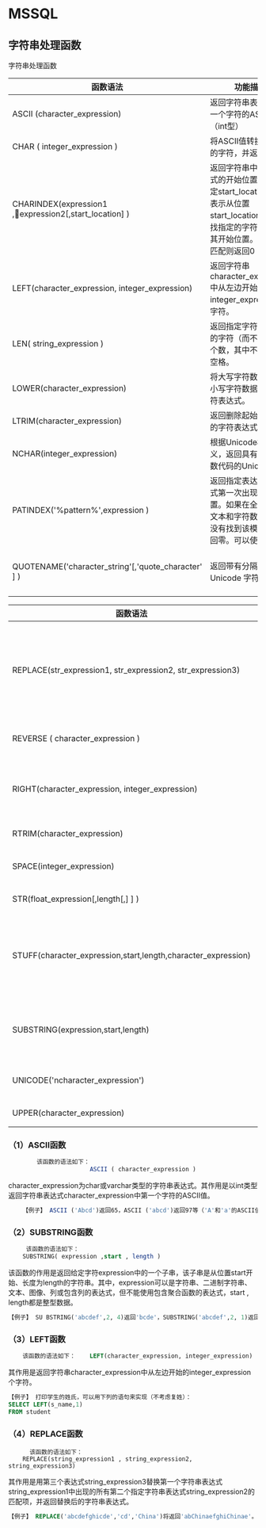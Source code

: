 # MSSQL

## 字符串处理函数

字符串处理函数

| 函数语法                                              | 功能描述                                                     | 举例                                                         |
| ----------------------------------------------------- | ------------------------------------------------------------ | ------------------------------------------------------------ |
| ASCII (character_expression)                          | 返回字符串表达式中第一个字符的ASCII值（int型）               | ASCII('abcdef')返回97                                        |
| CHAR ( integer_expression )                           | 将ASCII值转换为相应的字符，并返回该字符                      | CHAR(65)返回'A'，CHAR(97)返回'a'                             |
| CHARINDEX(expression1 ,expression2[,start_location] ) | 返回字符串中指定表达式的开始位置。如果指定start_location，则表示从位置start_location开始查找指定的字符串以返回其开始位置。如果没有匹配则返回0 | CHARINDEX('be','aabecdefbeghi')返回3，CHARINDEX('be','aabecdefbeghi',4)返回9 |
| LEFT(character_expression, integer_expression)        | 返回字符串character_expression中从左边开始的integer_expression个字符。 | LEFT('abcdef',3)返回'abc'                                    |
| LEN( string_expression )                              | 返回指定字符串表达式的字符（而不是字节）个数，其中不包含尾随空格。 | LEN('a bcdefg   ')返回8                                      |
| LOWER(character_expression)                           | 将大写字符数据转换为小写字符数据后返回字符表达式。           | LOWER('AbCdEfG')返回'abcdefg'                                |
| LTRIM(character_expression)                           | 返回删除起始空格之后的字符表达式                             | LTRIM('   abcdef  ')返回'abcdef  '                           |
| NCHAR(integer_expression)                             | 根据Unicode标准的定义，返回具有指定的整数代码的Unicode字符   | NCHAR(197)返回'Å'                                            |
| PATINDEX('%pattern%',expression )                     | 返回指定表达式中某模式第一次出现的起始位置。如果在全部有效的文本和字符数据类型中没有找到该模式，则返回零。可以使用通配符 | PATINDEX('%defg%','abcdefghidefg')返回4                      |
| QUOTENAME('character_string'[,'quote_character' ] )   | 返回带有分隔符的 Unicode 字符串                              | QUOTENAME('abcdef','''')返回'abcdef'， QUOTENAME('abcdef','(')返回' (abcdef) ' |

| 函数语法                                                     | 功能描述                                                     | 举例                                                         |
| ------------------------------------------------------------ | ------------------------------------------------------------ | ------------------------------------------------------------ |
| REPLACE(str_expression1, str_expression2, str_expression3)   | 用第三个表达式str_expression3替换第一个字符串表达式str_expression1中出现的所有第二个指定字符串表达式str_expression 2的匹配项，并返回替换后的字符串表达式。 | REPLACE('abcdefghicde','cd','China')返回'abChinaefghiChinae'。 |
| REVERSE ( character_expression )                             | 将字符表达式中的字符首尾反转，然后返回反转后的字符串         | REVERSE('abcdefg')返回'gfedcba'                              |
| RIGHT(character_expression, integer_expression)              | 返回字符串character_expression中从右边开始的integer_expression个字符 | RIGHT('abcdef',3)返回'def'                                   |
| RTRIM(character_expression)                                  | 返回删除尾随空格之后的字符表达式                             | RTRIM('   abcdef  ')返回'   abcdef'                          |
| SPACE(integer_expression)                                    | 返回由integer_expression个空格组成的字符串                   | 'a'+SPACE(4)+'b'返回'a    b'                                 |
| STR(float_expression[,length[,] ] )                          | 返回由数字数据转换来的字符数据                               | STR(123.4588, 10, 4)返回'123.4588'                           |
| STUFF(character_expression,start,length,character_expression) | 在字符串character_expression中从位置start开始删除start,length个字符，然后又从该位置插入字符串character_expression，最后返回处理后的字符串 | STUFF('abcdefgh',2,3,'xyz')返回'axyzefgh'                    |
| SUBSTRING(expression,start,length)                           | 返回给定字符expression中的一个子串，该子串是从位置start开始、长度为length的字符串 | SUBSTRING('abcdef',2, 4)返回'bcde'                           |
| UNICODE('ncharacter_expression')                             | 按照Unicode标准的定义，返回输入表达式的第一个字符的整数值    | UNICODE(N'Åkergatan 24')返回197                              |
| UPPER(character_expression)                                  | 返回小写字符数据转换为大写的字符表达式                       | UPPER('AbCdEfG')返回'ABCDEFG'                                |





### （1）ASCII函数

```sql
        该函数的语法如下：
	                   ASCII ( character_expression )
```
character_expression为char或varchar类型的字符串表达式。其作用是以int类型返回字符串表达式character_expression中第一个字符的ASCII值。
```sql
    【例子】 ASCII ('Abcd')返回65，ASCII ('abcd')返回97等（'A'和'a'的ASCII值分别为65和97）。
```
### （2）SUBSTRING函数
```sql
     该函数的语法如下：
	SUBSTRING( expression ,start , length )
```
该函数的作用是返回给定字符expression中的一个子串，该子串是从位置start开始、长度为length的字符串。其中，expression可以是字符串、二进制字符串、文本、图像、列或包含列的表达式，但不能使用包含聚合函数的表达式，start , length都是整型数据。
```sql
【例子】 SU BSTRING('abcdef',2, 4)返回'bcde'，SUBSTRING('abcdef',2, 1)返回'b'等。
```
### （3）LEFT函数
```sql
    该函数的语法如下：    LEFT(character_expression, integer_expression)
```
其作用是返回字符串character_expression中从左边开始的integer_expression个字符。
```sql
【例子】 打印学生的姓氏，可以用下列的语句来实现（不考虑复姓）：
SELECT LEFT(s_name,1)
FROM student
```
### （4）REPLACE函数
```
      该函数的语法如下：
	REPLACE(string_expression1 , string_expression2, string_expression3)
```
其作用是用第三个表达式string_expression3替换第一个字符串表达式string_expression1中出现的所有第二个指定字符串表达式string_expression2的匹配项，并返回替换后的字符串表达式。
```sql
【例子】 REPLACE('abcdefghicde','cd','China')将返回'abChinaefghiChinae'。
```


